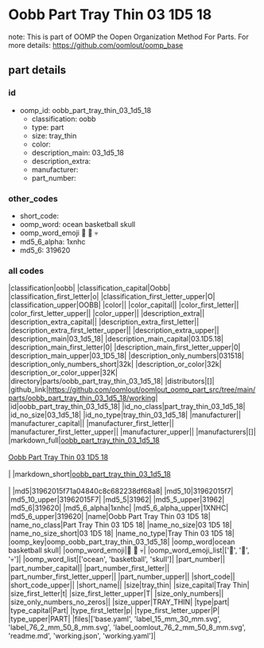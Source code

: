 # Oobb Part Tray Thin 03 1D5 18  

note: This is part of OOMP the Oopen Organization Method For Parts. For more details: https://github.com/oomlout/oomp_base

##  part details





### id
* oomp_id: oobb_part_tray_thin_03_1d5_18
  * classification: oobb
  * type: part
  * size: tray_thin
  * color: 
  * description_main: 03_1d5_18
  * description_extra: 
  * manufacturer: 
  * part_number: 

### other_codes
* short_code: 
* oomp_word: ocean basketball skull
* oomp_word_emoji :ocean: :basketball: :skull:
* md5_6_alpha: 1xnhc
* md5_6: 319620

### all codes 
|classification|oobb|
|classification_capital|Oobb|
|classification_first_letter|o|
|classification_first_letter_upper|O|
|classification_upper|OOBB|
|color||
|color_capital||
|color_first_letter||
|color_first_letter_upper||
|color_upper||
|description_extra||
|description_extra_capital||
|description_extra_first_letter||
|description_extra_first_letter_upper||
|description_extra_upper||
|description_main|03_1d5_18|
|description_main_capital|03.1D5.18|
|description_main_first_letter|0|
|description_main_first_letter_upper|0|
|description_main_upper|03_1D5_18|
|description_only_numbers|031518|
|description_only_numbers_short|32k|
|description_or_color|32k|
|description_or_color_upper|32K|
|directory|parts/oobb_part_tray_thin_03_1d5_18|
|distributors|[]|
|github_link|https://github.com/oomlout/oomlout_oomp_part_src/tree/main/parts/oobb_part_tray_thin_03_1d5_18/working|
|id|oobb_part_tray_thin_03_1d5_18|
|id_no_class|part_tray_thin_03_1d5_18|
|id_no_size|03_1d5_18|
|id_no_type|tray_thin_03_1d5_18|
|manufacturer||
|manufacturer_capital||
|manufacturer_first_letter||
|manufacturer_first_letter_upper||
|manufacturer_upper||
|manufacturers|[]|
|markdown_full|[oobb_part_tray_thin_03_1d5_18](https://github.com/oomlout/oomlout_oomp_part_src/tree/main/parts/oobb_part_tray_thin_03_1d5_18/working)<br>[](https://github.com/oomlout/oomlout_oomp_part_src/tree/main/parts/oobb_part_tray_thin_03_1d5_18/working)<br>[Oobb Part Tray Thin 03 1D5 18](https://github.com/oomlout/oomlout_oomp_part_src/tree/main/parts/oobb_part_tray_thin_03_1d5_18/working)<br><br>|
|markdown_short|[oobb_part_tray_thin_03_1d5_18](https://github.com/oomlout/oomlout_oomp_part_src/tree/main/parts/oobb_part_tray_thin_03_1d5_18/working)<br><br>|
|md5|31962015f71a04840c8c682238df68a8|
|md5_10|31962015f7|
|md5_10_upper|31962015F7|
|md5_5|31962|
|md5_5_upper|31962|
|md5_6|319620|
|md5_6_alpha|1xnhc|
|md5_6_alpha_upper|1XNHC|
|md5_6_upper|319620|
|name|Oobb Part Tray Thin 03 1D5 18|
|name_no_class|Part Tray Thin 03 1D5 18|
|name_no_size|03 1D5 18|
|name_no_size_short|03 1D5 18|
|name_no_type|Tray Thin 03 1D5 18|
|oomp_key|oomp_oobb_part_tray_thin_03_1d5_18|
|oomp_word|ocean basketball skull|
|oomp_word_emoji|:ocean: :basketball: :skull:|
|oomp_word_emoji_list|[':ocean:', ':basketball:', ':skull:']|
|oomp_word_list|['ocean', 'basketball', 'skull']|
|part_number||
|part_number_capital||
|part_number_first_letter||
|part_number_first_letter_upper||
|part_number_upper||
|short_code||
|short_code_upper||
|short_name||
|size|tray_thin|
|size_capital|Tray Thin|
|size_first_letter|t|
|size_first_letter_upper|T|
|size_only_numbers||
|size_only_numbers_no_zeros||
|size_upper|TRAY_THIN|
|type|part|
|type_capital|Part|
|type_first_letter|p|
|type_first_letter_upper|P|
|type_upper|PART|
|files|['base.yaml', 'label_15_mm_30_mm.svg', 'label_76_2_mm_50_8_mm.svg', 'label_oomlout_76_2_mm_50_8_mm.svg', 'readme.md', 'working.json', 'working.yaml']|
